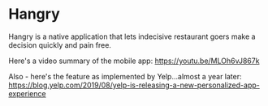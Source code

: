 # Hangry

Hangry is a native application that lets indecisive restaurant goers make a decision quickly and pain free.

Here's a video summary of the mobile app: https://youtu.be/MLOh6vJ867k

Also - here's the feature as implemented by Yelp...almost a year later: https://blog.yelp.com/2019/08/yelp-is-releasing-a-new-personalized-app-experience
